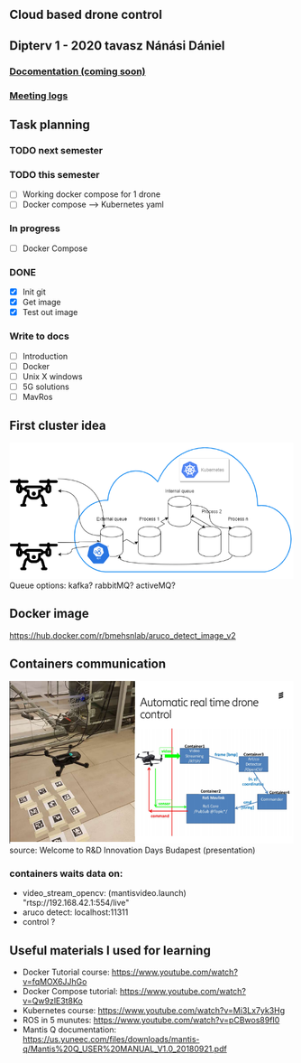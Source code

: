 Cloud based drone control
----
Dipterv 1 - 2020 tavasz
Nánási Dániel
-------
### [Docomentation (coming soon)](docs/thesis.pdf)

### [Meeting logs](meetlogs.txt)

## Task planning
### TODO next semester
### TODO this semester  
- [ ] Working docker compose for 1 drone
- [ ] Docker compose --> Kubernetes yaml
### In progress  
- [ ] Docker Compose  
### DONE
- [x] Init git  
- [x] Get image
- [x] Test out image

### Write to docs
- [ ] Introduction
- [ ] Docker
- [ ] Unix X windows
- [ ] 5G solutions
- [ ] MavRos

## First cluster idea
![Alt text](first.png?raw=true "Kubernetes drone controll cluster v0.1")
Queue options: kafka? rabbitMQ? activeMQ?

## Docker image
https://hub.docker.com/r/bmehsnlab/aruco_detect_image_v2

## Containers communication
![Alt text](dontainer_communication.PNG?raw=true "Containers communications")
source: Welcome to R&D Innovation Days Budapest (presentation)

### containers waits data on:
- video_stream_opencv: (mantisvideo.launch) "rtsp://192.168.42.1:554/live"
- aruco detect: localhost:11311
- control ?


## Useful materials I used for learning
- Docker Tutorial course: https://www.youtube.com/watch?v=fqMOX6JJhGo
- Docker Compose tutorial: https://www.youtube.com/watch?v=Qw9zlE3t8Ko
- Kubernetes course: https://www.youtube.com/watch?v=Mi3Lx7yk3Hg
- ROS in 5 munutes: https://www.youtube.com/watch?v=pCBwos89fI0
- Mantis Q documentation: https://us.yuneec.com/files/downloads/mantis-q/Mantis%20Q_USER%20MANUAL_V1.0_20180921.pdf
